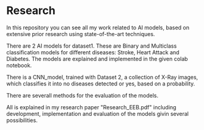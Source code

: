 # Research
In this repository you can see all my work related to AI models, based on extensive prior research using state-of-the-art techniques.

There are 2 AI models for dataset1. These are Binary and Multiclass classification models for different diseases: Stroke, Heart Attack and Diabetes. The models are explained and implemented in the given colab notebook. 

There is a CNN_model, trained with Dataset 2, a collection of X-Ray images, which classifies it into no diseases detected or yes, based on a probability.

There are severall methods for the evaluation of the models.

All is explained in my research paper "Research_EEB.pdf" including development, implementation and evaluation of the models givin several possibilities.
